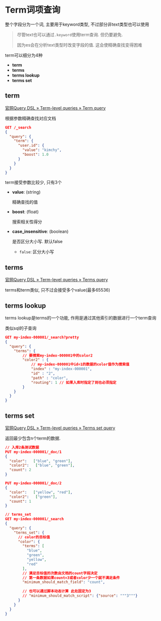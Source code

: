 # Term词项查询

整个字段分为一个词, 主要用于keyword类型, 不过部分非text类型也可以使用

> 尽管text也可以通过`.keyword`使用term查询. 但仍要避免. 
>
> 因为es会在分析text类型时改变字段的值. 这会使精确查找变得困难

term可以细分为4种

* **term**
* **terms**
* **terms lookup**
* **terms set**



## term

[官网Query DSL » Term-level queries » Term query](https://www.elastic.co/guide/en/elasticsearch/reference/8.2/query-dsl-term-query.html#query-dsl-term-query)

根据参数精确查找对应文档

```json
GET /_search
{
  "query": {
    "term": {
      "user.id": {
        "value": "kimchy",
        "boost": 1.0
      }
    }
  }
}
```

term接受参数比较少, 只有3个

* **value**: (string)

  精确查找的值

* **boost**: (float)

  搜索相关性得分

* **case_insensitive**: (boolean) 

  是否区分大小写. 默认false

  * `false`: 区分大小写



## terms

[官网Query DSL » Term-level queries » Terms query](https://www.elastic.co/guide/en/elasticsearch/reference/8.2/query-dsl-terms-query.html)

terms和term类似, 只不过会接受多个value(最多65536)



## terms lookup

terms lookup是terms的一个功能, 作用是通过其他索引的数据进行一个term查询

类似sql的子查询

```json
GET my-index-000001/_search?pretty
{
  "query": {
    "terms": {
        // 要搜索my-index-000001中的color2
        "color2" : {
            // my-index-000001中id=1的数据的color值作为搜索值
            "index" : "my-index-000001",
            "id" : "2",
            "path" : "color",
            "routing": 1 // 如果入库时指定了则也必须指定
        }
    }
  }
}
```



## terms set

[官网Query DSL » Term-level queries » Terms set query](https://www.elastic.co/guide/en/elasticsearch/reference/8.2/query-dsl-terms-set-query.html)

返回最少包含n个term的数据. 

```json
// 入库2条测试数据
PUT my-index-000001/_doc/1
{
  "color":   ["blue", "green"],
  "color2":   ["blue", "green"],
  "count": 2
}

PUT my-index-000001/_doc/2
{
  "color":   ["yellow", "red"],
  "color2":   ["green"],
  "count": 1
}

// terms_set
GET my-index-000001/_search
{
  "query": {
    "terms_set": {
      // color的目标值
      "color": {
        "terms": [
          "blue",
          "green",
          "yellow",
          "red"
        ],
        // 满足目标值的次数由文档的count字段决定
        // 第一条数据如果count=3或者color少一个就不满足条件
        "minimum_should_match_field": "count",
        
        // 也可以通过脚本动态计算 此处固定为3
        // "minimum_should_match_script": {"source": """3"""}         
      }
    }
  }
}
```

